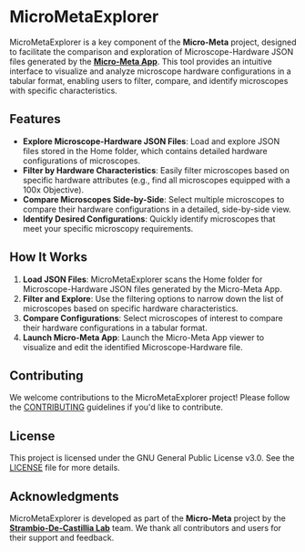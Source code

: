 # MicroMetaExplorer

MicroMetaExplorer is a key component of the **Micro-Meta** project, designed to facilitate the comparison and exploration of Microscope-Hardware JSON files generated by the [**Micro-Meta App**](https://wu-bimac.github.io/MicroMetaApp.github.io/). This tool provides an intuitive interface to visualize and analyze microscope hardware configurations in a tabular format, enabling users to filter, compare, and identify microscopes with specific characteristics.

## Features

- **Explore Microscope-Hardware JSON Files**: Load and explore JSON files stored in the Home folder, which contains detailed hardware configurations of microscopes.
- **Filter by Hardware Characteristics**: Easily filter microscopes based on specific hardware attributes (e.g., find all microscopes equipped with a 100x Objective).
- **Compare Microscopes Side-by-Side**: Select multiple microscopes to compare their hardware configurations in a detailed, side-by-side view.
- **Identify Desired Configurations**: Quickly identify microscopes that meet your specific microscopy requirements.

## How It Works

1. **Load JSON Files**: MicroMetaExplorer scans the Home folder for Microscope-Hardware JSON files generated by the Micro-Meta App.
2. **Filter and Explore**: Use the filtering options to narrow down the list of microscopes based on specific hardware characteristics.
3. **Compare Configurations**: Select microscopes of interest to compare their hardware configurations in a tabular format.
4. **Launch Micro-Meta App**: Launch the Micro-Meta App viewer to visualize and edit the identified Microscope-Hardware file.

## Contributing

We welcome contributions to the MicroMetaExplorer project! Please follow the [CONTRIBUTING](CONTRIBUTING.md) guidelines if you'd like to contribute.

## License

This project is licensed under the GNU General Public License v3.0. See the [LICENSE](LICENSE) file for more details.

## Acknowledgments

MicroMetaExplorer is developed as part of the **Micro-Meta** project by the [**Strambio-De-Castillia Lab**](https://www.umassmed.edu/strambiolab/) team. We thank all contributors and users for their support and feedback.

